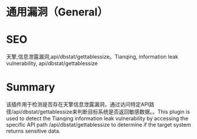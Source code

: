 # 通用漏洞（General）
# SEO
天擎,信息泄露漏洞,api/dbstat/gettablessize。Tianqing, information leak vulnerability, api/dbstat/gettablessize
# Summary
该插件用于检测是否存在天擎信息泄露漏洞，通过访问特定API路径/api/dbstat/gettablessize来判断目标系统是否返回敏感数据。。This plugin is used to detect the Tianqing information leak vulnerability by accessing the specific API path /api/dbstat/gettablessize to determine if the target system returns sensitive data.
